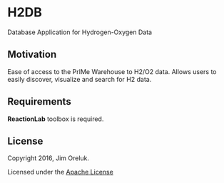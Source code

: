 # H2DB
Database Application for Hydrogen-Oxygen Data

## Motivation

Ease of access to the PrIMe Warehouse to H2/O2 data. Allows users to easily discover, visualize and search for H2 data. 

## Requirements

**ReactionLab** toolbox is required. 

## License

Copyright 2016, Jim Oreluk. 

Licensed under the [Apache License](LICENSE.md)